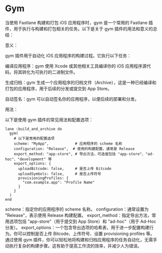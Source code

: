 # Gym

当使用 Fastlane 构建和打包 iOS 应用程序时，gym 是一个常用的 Fastlane 插件，用于执行与构建和打包相关的任务。以下是关于 gym 插件的用法和意义的总结：

意义：

gym 插件用于自动化 iOS 应用程序的构建过程。它执行以下任务：

编译应用程序：gym 使用 Xcode 或其他相关工具编译你的 iOS 应用程序源代码，将其转化为可执行的二进制文件。

生成归档：gym 生成一个应用程序的归档文件（Archive），这是一种已经编译和打包的应用程序，用于后续的分发或提交到 App Store。

自动签名：gym 可以自动签名你的应用程序，以便后续的部署和分发。

用法：

以下是使用 gym 插件的常见用法和配置选项：

```
lane :build_and_archive do
  gym(
    # 以下是常用的配置选项
    scheme: "MyApp",            # 应用程序的 scheme 名称
    configuration: "Release",  # 使用的构建配置，通常是 Release
    export_method: "app-store", # 导出方法，可选值包括 "app-store"、"ad-hoc"、"development" 等
    export_options: {
      uploadBitcode: false,     # 是否上传 Bitcode
      uploadSymbols: false,     # 是否上传符号
      provisioningProfiles: {
        "com.example.app": "Profile Name"
      }
    }
  )
end

```
scheme：指定你的应用程序的 scheme 名称。
configuration：通常设置为 "Release"，表示使用 Release 构建配置。
export_method：指定导出方法，常用选项包括 "app-store"（用于提交到 App Store）和 "ad-hoc"（用于 Ad-Hoc 分发）。
export_options：一个包含导出选项的哈希表，用于进一步配置构建行为。你可以控制是否上传 Bitcode、上传符号、设置 provisioning profiles 等。
通过使用 gym 插件，你可以轻松地将构建和归档应用程序的任务自动化，无需手动执行复杂的构建步骤。这有助于提高工作流的效率，并减少人为错误。
